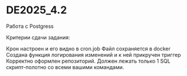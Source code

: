 # DE2025_4.2
Работа с Postgress

Критерии сдачи задания:

Крон настроен и его видно в cron.job
Файл сохраняется в docker
Создана функция логирования изменений и к ней прикручен триггер
Корректно оформлен репозиторий. Должен лежать только 1 SQL скрипт-полотно со всеми вашими командами.
